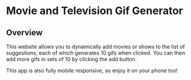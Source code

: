 # Movie and Television Gif Generator

## Overview

This website allows you to dynamically add movies or shows to the list of suggestions, each of which generates 10 gifs when clicked. You can then add more gifs in sets of 10 by clicking the add button. 

This app is also fully mobile responsive, so enjoy it on your phone too!